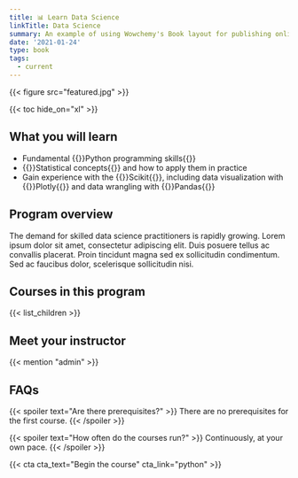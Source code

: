 ```yaml
---
title: 📊 Learn Data Science
linkTitle: Data Science
summary: An example of using Wowchemy's Book layout for publishing online courses.
date: '2021-01-24'
type: book
tags:
  - current
---
```


{{< figure src="featured.jpg" >}}

{{< toc hide_on="xl" >}}

## What you will learn

- Fundamental {{<hl>}}Python programming skills{{</hl>}}
- {{<hl>}}Statistical concepts{{</hl>}} and how to apply them in practice
- Gain experience with the {{<hl>}}Scikit{{</hl>}}, including data visualization with {{<hl>}}Plotly{{</hl>}} and data wrangling with {{<hl>}}Pandas{{</hl>}}

## Program overview

The demand for skilled data science practitioners is rapidly growing. Lorem ipsum dolor sit amet, consectetur adipiscing elit. Duis posuere tellus ac convallis placerat. Proin tincidunt magna sed ex sollicitudin condimentum. Sed ac faucibus dolor, scelerisque sollicitudin nisi.

## Courses in this program

{{< list_children >}}

## Meet your instructor

{{< mention "admin" >}}

## FAQs

{{< spoiler text="Are there prerequisites?" >}}
There are no prerequisites for the first course.
{{< /spoiler >}}

{{< spoiler text="How often do the courses run?" >}}
Continuously, at your own pace.
{{< /spoiler >}}

{{< cta cta_text="Begin the course" cta_link="python" >}}